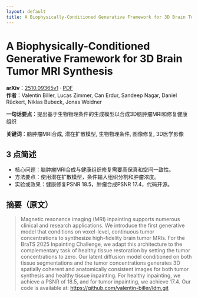 ```yaml
---
layout: default
title: A Biophysically-Conditioned Generative Framework for 3D Brain Tumor MRI Synthesis
---
```


# A Biophysically-Conditioned Generative Framework for 3D Brain Tumor MRI Synthesis
**arXiv**：[2510.09365v1](https://arxiv.org/abs/2510.09365) · [PDF](https://arxiv.org/pdf/2510.09365.pdf)  
**作者**：Valentin Biller, Lucas Zimmer, Can Erdur, Sandeep Nagar, Daniel Rückert, Niklas Bubeck, Jonas Weidner  

**一句话要点**：提出基于生物物理条件的生成模型以合成3D脑肿瘤MRI和修复健康组织

**关键词**：脑肿瘤MRI合成, 潜在扩散模型, 生物物理条件, 图像修复, 3D医学影像

## 3 点简述
- 核心问题：脑肿瘤MRI合成与健康组织修复需要高保真和空间一致性。
- 方法要点：使用潜在扩散模型，条件输入组织分割和肿瘤浓度。
- 实验或效果：健康修复PSNR 18.5，肿瘤合成PSNR 17.4，代码开源。

## 摘要（原文）

> Magnetic resonance imaging (MRI) inpainting supports numerous clinical and
> research applications. We introduce the first generative model that conditions
> on voxel-level, continuous tumor concentrations to synthesize high-fidelity
> brain tumor MRIs. For the BraTS 2025 Inpainting Challenge, we adapt this
> architecture to the complementary task of healthy tissue restoration by setting
> the tumor concentrations to zero. Our latent diffusion model conditioned on
> both tissue segmentations and the tumor concentrations generates 3D spatially
> coherent and anatomically consistent images for both tumor synthesis and
> healthy tissue inpainting. For healthy inpainting, we achieve a PSNR of 18.5,
> and for tumor inpainting, we achieve 17.4. Our code is available at:
> https://github.com/valentin-biller/ldm.git

